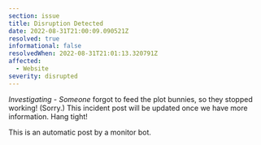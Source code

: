 ```yaml
---
section: issue
title: Disruption Detected
date: 2022-08-31T21:00:09.090521Z
resolved: true
informational: false
resolvedWhen: 2022-08-31T21:01:13.320791Z
affected:
  - Website
severity: disrupted
---
```

*Investigating* - _Someone_ forgot to feed the plot bunnies, so they stopped working! (Sorry.) This incident post will be updated once we have more information. Hang tight!

This is an automatic post by a monitor bot.
        